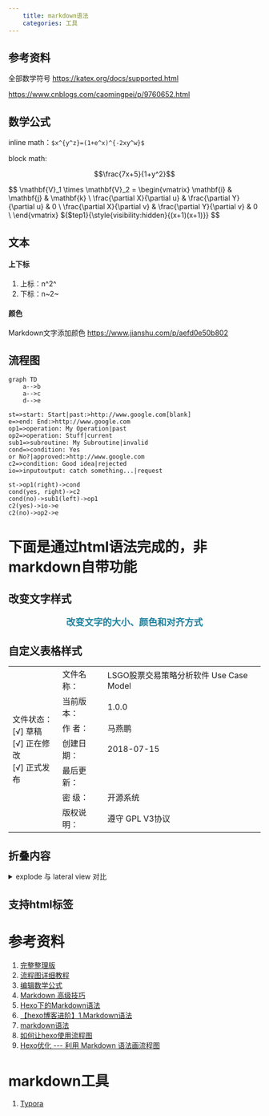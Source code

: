 ```yaml
---
    title: markdown语法
    categories: 工具
---
```


## 参考资料
全部数学符号 https://katex.org/docs/supported.html

https://www.cnblogs.com/caomingpei/p/9760652.html

## 数学公式
inline math：`$x^{y^z}=(1+e^x)^{-2xy^w}$`

block math:
```math
\frac{7x+5}{1+y^2}
```

$$
\mathbf{V}_1 \times \mathbf{V}_2 =  \begin{vmatrix} 
\mathbf{i} & \mathbf{j} & \mathbf{k} \\
\frac{\partial X}{\partial u} &  \frac{\partial Y}{\partial u} & 0 \\
\frac{\partial X}{\partial v} &  \frac{\partial Y}{\partial v} & 0 \\
\end{vmatrix}
${$tep1}{\style{visibility:hidden}{(x+1)(x+1)}}
$$

## 文本
#### 上下标
1. 上标：n^2^
2. 下标：n~2~

#### 颜色
Markdown文字添加颜色
https://www.jianshu.com/p/aefd0e50b802

## 流程图
```
graph TD
    a-->b
    a-->c
    d-->e
```
```flow
st=>start: Start|past:>http://www.google.com[blank]
e=>end: End:>http://www.google.com
op1=>operation: My Operation|past
op2=>operation: Stuff|current
sub1=>subroutine: My Subroutine|invalid
cond=>condition: Yes
or No?|approved:>http://www.google.com
c2=>condition: Good idea|rejected
io=>inputoutput: catch something...|request

st->op1(right)->cond
cond(yes, right)->c2
cond(no)->sub1(left)->op1
c2(yes)->io->e
c2(no)->op2->e
```


# 下面是通过html语法完成的，非markdown自带功能
## 改变文字样式
<p style="text-align:center;color:#1e819e;font-size:1.3em;font-weight:bold;">
改变文字的大小、颜色和对齐方式
</p>

## 自定义表格样式
<table>
    <tr>
        <td rowspan="7"> 文件状态：
            <br/> [√] 草稿
            <br/> [√] 正在修改
            <br/> [√] 正式发布 </td>
        <td>文件名称：</td>
        <td>LSGO股票交易策略分析软件 Use Case Model</td>
    </tr>
    <tr>
        <td>当前版本：</td>
        <td>1.0.0</td>
    </tr>
    <tr>
        <td>作 者：</td>
        <td>马燕鹏</td>
    </tr>
    <tr>
        <td>创建日期：</td>
        <td>2018-07-15</td>
    </tr>
    <tr>
        <td>最后更新：</td>
        <td></td>
    </tr>
    <tr>
        <td>密 级：</td>
        <td>开源系统</td>
    </tr>
    <tr>
        <td>版权说明：</td>
        <td>遵守 GPL V3协议</td>
    </tr>
</table>

## 折叠内容
<details>
<summary>explode 与 lateral view 对比</summary>
<pre><code>
select user_coupon_id, explode(split('0,1', ',')) as tag
from mart_waimai.aggr_act_ord_use_coupon_dd
where dt='20200920'
limit 10
</code></pre>
</details>

## 支持html标签


# 参考资料
1. [完整整理版](https://blog.csdn.net/witnessai1/article/details/52551362)
2. [流程图详细教程](https://mermaidjs.github.io/)
3. [编辑数学公式](http://blog.csdn.net/lk7688535/article/details/52528307)
4. [Markdown 高级技巧](https://www.runoob.com/markdown/md-advance.html)
5. [Hexo下的Markdown语法](https://www.dazhuanlan.com/2019/10/16/5da6b7885b94f/)
6. [【hexo博客进阶】1.Markdown语法](https://www.cnblogs.com/huanhao/p/markdown.html)
7. [markdown语法](https://www.appinn.com/markdown/)
8. [如何让hexo使用流程图](https://segmentfault.com/q/1010000009073806?utm_source=sf-similar-question)
9. [Hexo优化 --- 利用 Markdown 语法画流程图](http://www.zhaojun.im/hexo-flowchart/)

# markdown工具
1. [Typora](https://www.typora.io/)